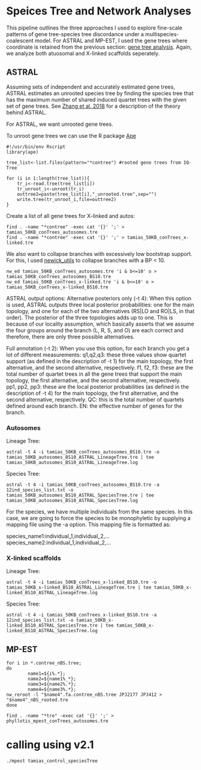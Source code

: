 # Speices Tree and Network Analyses
This pipeline outlines the three approaches I used to explore fine-scale patterns of gene tree-species tree discordance under a multispecies-coalescent model.
For ASTRAL and MP-EST, I used the gene trees where coordinate is retained from the previous section: [gene tree analysis](). Again, we analyze both atuosomal and X-linked scaffolds seperately.

## ASTRAL
Assuming sets of independent and accurately estimated gene trees, ASTRAL estimates an unrooted species tree by finding the species tree that has the maximum number of shared induced quartet trees with the given set of gene trees. See [Zhang et al. 2018](https://bmcbioinformatics.biomedcentral.com/articles/10.1186/s12859-018-2129-y) for a description of the theory behind ASTRAL.

For ASTRAL, we want unrooted gene trees.

To unroot gene trees we can use the R package [Ape](https://cran.r-project.org/web/packages/ape/)
```
#!/usr/bin/env Rscript
library(ape)

tree_list<-list.files(pattern="*contree") #rooted gene trees from IQ-Tree
 
for (i in 1:length(tree_list)){
    tr_i<-read.tree(tree_list[i])
    tr_unroot_i<-unroot(tr_i)
    outtree2=paste(tree_list[i],"_unrooted.tree",sep="")
    write.tree(tr_unroot_i,file=outtree2)
}
```
Create a list of all gene trees for X-linked and autos:
```
find . -name "*contree" -exec cat '{}' ';' > tamias_50KB_conTrees_autosomes.tre
find . -name "*contree" -exec cat '{}' ';' > tamias_50KB_conTrees_x-linked.tre
```

We also want to collapse branches with excessively low bootstrap support. For this, I used [newick_utils](https://github.com/tjunier/newick_utils) to collapse branches with a BP < 10.  
```
nw_ed tamias_50KB_conTrees_autosomes.tre 'i & b<=10' o > tamias_50KB_conTrees_autosomes_BS10.tre
nw_ed tamias_50KB_conTrees_x-linked.tre 'i & b<=10' o > tamias_50KB_conTrees_x-linked_BS10.tre
```
ASTRAL output options:
Alternative posteriors only (-t 4): When this option is used, ASTRAL outputs three local posterior 
probabilities: one for the main topology, and one for each of the two alternatives (RS|LO and RO|LS, in that order). 
The posterior of the three topologies adds up to one. This is because of our locality assumption, 
which basically asserts that we assume the four groups around the branch (L, R, S, and O) are each 
correct and therefore, there are only three possible alternatives.

Full annotation (-t 2): When you use this option, for each branch you get a lot of different measurements:
q1,q2,q3: these three values show quartet support (as defined in the description of -t 1) for the main topology, 
the first alternative, and the second alternative, respectively.
f1, f2, f3: these are the total number of quartet trees in all the gene trees that support the main topology, the first alternative, and the second alternative, respectively.
pp1, pp2, pp3: these are the local posterior probabilities (as defined in the description of -t 4) for the main topology, the first alternative, and the second alternative, respectively.
QC: this is the total number of quartets defined around each branch.
EN: the effective number of genes for the branch.
### Autosomes 
Lineage Tree:
```
astral -t 4 -i tamias_50KB_conTrees_autosomes_BS10.tre -o tamias_50KB_autosomes_BS10_ASTRAL_LineageTree.tre | tee tamias_50KB_autosomes_BS10_ASTRAL_LineageTree.log
```
Species Tree:
```
astral -t 4 -i tamias_50KB_conTrees_autosomes_BS10.tre -a 12ind_species_list.txt -o tamias_50KB_autosomes_BS10_ASTRAL_SpeciesTree.tre | tee tamias_50KB_autosomes_BS10_ASTRAL_SpeciesTree.log
```
For the species, we have multiple individuals from the same species. In this case, we are going to force the species to be monophyletic by supplying a mapping file using the -a option. This mapping file is formatted as:

species_name1:individual_1,individual_2,...
species_name2:individual_1,individual_2,...

### X-linked scaffolds 
Lineage Tree:
```
astral -t 4 -i tamias_50KB_conTrees_x-linked_BS10.tre -o tamias_50KB_x-linked_BS10_ASTRAL_LineageTree.tre | tee tamias_50KB_x-linked_BS10_ASTRAL_LineageTree.log
```
Species Tree:
```
astral -t 4 -i tamias_50KB_conTrees_x-linked_BS10.tre -a 12ind_species_list.txt -o tamias_50KB_x-linked_BS10_ASTRAL_SpeciesTree.tre | tee tamias_50KB_x-linked_BS10_ASTRAL_SpeciesTree.log
```

## MP-EST

```
for i in *.contree_nBS.tree;
do
        name1=${i%.*};
        name2=${name1%_*};
        name3=${name2%.*};
        name4=${name3%.*};
nw_reroot -l "$name4".fa.contree_nBS.tree JPJ2177 JPJ412 > "$name4"_nBS_rooted.tre
done
```
```
find . -name "*tre" -exec cat '{}' ';' > phyllotis_mpest_conTrees_autosomes.tre
```
# calling using v2.1
```
./mpest tamias_control_speciesTree
```
